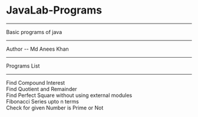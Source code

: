 # JavaLab-Programs
<hr>
Basic programs of java
<hr>
Author -- Md Anees Khan 
<hr>
Programs List 
<hr>
Find Compound Interest <br>
Find Quotient and Remainder <br>
Find Perfect Square without using external modules <br>
Fibonacci Series upto n terms <br>
Check for given Number is Prime or Not
